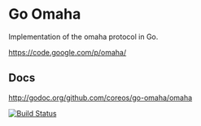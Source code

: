 # Go Omaha

Implementation of the omaha protocol in Go.

https://code.google.com/p/omaha/

## Docs

http://godoc.org/github.com/coreos/go-omaha/omaha

[![Build Status](https://travis-ci.org/coreos/go-omaha.png)](https://travis-ci.org/coreos/go-omaha)
